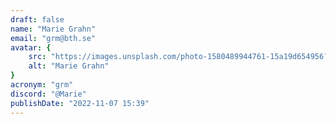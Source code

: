```yaml
---
draft: false
name: "Marie Grahn"
email: "grm@bth.se"
avatar: {
    src: "https://images.unsplash.com/photo-1580489944761-15a19d654956?&fit=crop&w=280",
    alt: "Marie Grahn"
}
acronym: "grm"
discord: "@Marie"
publishDate: "2022-11-07 15:39"
---
```

